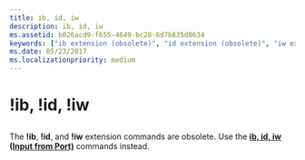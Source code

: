 ```yaml
---
title: ib, id, iw
description: ib, id, iw
ms.assetid: b026acd9-f655-4649-bc28-6d7b835d8634
keywords: ["ib extension (obsolete)", "id extension (obsolete)", "iw extension (obsolete)"]
ms.date: 05/23/2017
ms.localizationpriority: medium
---
```


# !ib, !id, !iw


## <span id="ddk__i__dbg"></span><span id="DDK__I__DBG"></span>


The **!ib**, **!id**, and **!iw** extension commands are obsolete. Use the [**ib, id, iw (Input from Port)**](ib--iw--id--input-from-port-.md) commands instead.

 

 





